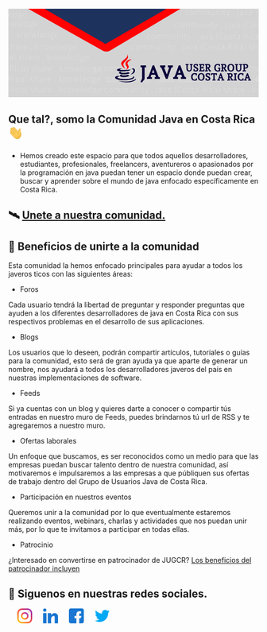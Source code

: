 ![](https://github.com/jugcr/jugcr/blob/main/resources/jugcr_header.png)
## Que tal?, somo la Comunidad Java en Costa Rica <img src="https://github.com/jugcr/jugcr/blob/main/resources/wave.gif" width="30px">
- Hemos creado este espacio para que todos aquellos desarrolladores, estudiantes, profesionales, freelancers, aventureros o apasionados por la programación en java puedan tener un espacio donde puedan crear, buscar y aprender sobre el mundo de java enfocado específicamente en Costa Rica.

## 🛰️ [Unete a nuestra comunidad.](https://javausergroupcr.com/convertirse-en-miembro/)

## 🔄 Beneficios de unirte a la comunidad
Esta comunidad la hemos enfocado principales para ayudar a todos los javeros ticos con las siguientes áreas:

- Foros

Cada usuario tendrá la libertad de preguntar y responder preguntas que ayuden a los diferentes desarrolladores de java en Costa Rica con sus respectivos problemas en el desarrollo de sus aplicaciones.

- Blogs

Los usuarios que lo deseen, podrán compartir artículos, tutoriales o guías para la comunidad, esto será de gran ayuda ya que aparte de generar un nombre, nos ayudará a todos los desarrolladores javeros del país en nuestras implementaciones de software.

- Feeds

Si ya cuentas con un blog y quieres darte a conocer o compartir tús entradas en nuestro muro de Feeds, puedes brindarnos tú url de RSS y te agregaremos a nuestro muro.

- Ofertas laborales

Un enfoque que buscamos, es ser reconocidos como un medio para que las empresas puedan buscar talento dentro de nuestra comunidad, así motivaremos e impulsaremos a las empresas a que públiquen sus ofertas de trabajo dentro del Grupo de Usuarios Java de Costa Rica.

- Participación en nuestros eventos

Queremos unir a la comunidad por lo que eventualmente estaremos realizando eventos, webinars, charlas y actividades que nos puedan unir más, por lo que te invitamos a participar en todas ellas.

- Patrocinio

¿Interesado en convertirse en patrocinador de JUGCR? [Los beneficios del patrocinador incluyen](https://javausergroupcr.com/beneficios-del-patrocinio/)

## 🧲 Siguenos en nuestras redes sociales.
&emsp; <a href=""><img height="30" src="https://github.com/jugcr/jugcr/blob/main/resources/instagram.png?raw=true"></a>
&emsp; <a href="https://cr.linkedin.com/in/jug-costa-rica-121197201"><img height="30" src="https://github.com/jugcr/jugcr/blob/main/resources/linkedin.png?raw=true"></a>
&emsp; <a href="https://www.facebook.com/javausergroupcr/"><img height="30" src="https://github.com/jugcr/jugcr/blob/main/resources/facebook.png?raw=true"></a>
&emsp; <a href="https://twitter.com/jug_cr"><img height="30" src="https://github.com/jugcr/jugcr/blob/main/resources/twitter.png?raw=true"></a>
